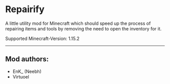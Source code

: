 # Repairify

A little utility mod for Minecraft which should speed up the process of repairing items and tools by removing the need to open the inventory for it.

Supported Minecraft-Version: 1.15.2

----------
## Mod authors:
- EnK_ (Neebh)
- Virtuoel
